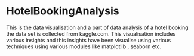 # HotelBookingAnalysis
This is the data visualisation and  a part of data analysis of a hotel booking the data set is collected from kaggle.com. This visualisation includes various insights and this insights have been visualise using various techniques using various modules like matplotlib , seaborn etc.
